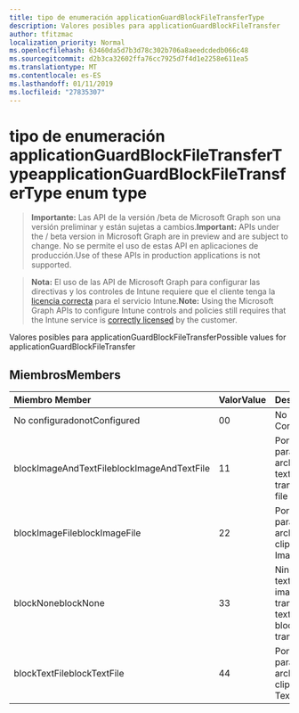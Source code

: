 ```yaml
---
title: tipo de enumeración applicationGuardBlockFileTransferType
description: Valores posibles para applicationGuardBlockFileTransfer
author: tfitzmac
localization_priority: Normal
ms.openlocfilehash: 63460da5d7b3d78c302b706a8aeedcdedb066c48
ms.sourcegitcommit: d2b3ca32602ffa76cc7925d7f4d1e2258e611ea5
ms.translationtype: MT
ms.contentlocale: es-ES
ms.lasthandoff: 01/11/2019
ms.locfileid: "27835307"
---
```

# <a name="applicationguardblockfiletransfertype-enum-type"></a><span data-ttu-id="ca532-103">tipo de enumeración applicationGuardBlockFileTransferType</span><span class="sxs-lookup"><span data-stu-id="ca532-103">applicationGuardBlockFileTransferType enum type</span></span>

> <span data-ttu-id="ca532-104">**Importante:** Las API de la versión /beta de Microsoft Graph son una versión preliminar y están sujetas a cambios.</span><span class="sxs-lookup"><span data-stu-id="ca532-104">**Important:** APIs under the / beta version in Microsoft Graph are in preview and are subject to change.</span></span> <span data-ttu-id="ca532-105">No se permite el uso de estas API en aplicaciones de producción.</span><span class="sxs-lookup"><span data-stu-id="ca532-105">Use of these APIs in production applications is not supported.</span></span>

> <span data-ttu-id="ca532-106">**Nota:** El uso de las API de Microsoft Graph para configurar las directivas y los controles de Intune requiere que el cliente tenga la [licencia correcta](https://go.microsoft.com/fwlink/?linkid=839381) para el servicio Intune.</span><span class="sxs-lookup"><span data-stu-id="ca532-106">**Note:** Using the Microsoft Graph APIs to configure Intune controls and policies still requires that the Intune service is [correctly licensed](https://go.microsoft.com/fwlink/?linkid=839381) by the customer.</span></span>

<span data-ttu-id="ca532-107">Valores posibles para applicationGuardBlockFileTransfer</span><span class="sxs-lookup"><span data-stu-id="ca532-107">Possible values for applicationGuardBlockFileTransfer</span></span>
## <a name="members"></a><span data-ttu-id="ca532-108">Miembros</span><span class="sxs-lookup"><span data-stu-id="ca532-108">Members</span></span>
|<span data-ttu-id="ca532-109">Miembro	</span><span class="sxs-lookup"><span data-stu-id="ca532-109">Member</span></span>|<span data-ttu-id="ca532-110">Valor</span><span class="sxs-lookup"><span data-stu-id="ca532-110">Value</span></span>|<span data-ttu-id="ca532-111">Description</span><span class="sxs-lookup"><span data-stu-id="ca532-111">Description</span></span>|
|:---|:---|:---|
|<span data-ttu-id="ca532-112">No configurado</span><span class="sxs-lookup"><span data-stu-id="ca532-112">notConfigured</span></span>|<span data-ttu-id="ca532-113">0</span><span class="sxs-lookup"><span data-stu-id="ca532-113">0</span></span>|<span data-ttu-id="ca532-114">No configurado</span><span class="sxs-lookup"><span data-stu-id="ca532-114">Not Configured</span></span>|
|<span data-ttu-id="ca532-115">blockImageAndTextFile</span><span class="sxs-lookup"><span data-stu-id="ca532-115">blockImageAndTextFile</span></span>|<span data-ttu-id="ca532-116">1</span><span class="sxs-lookup"><span data-stu-id="ca532-116">1</span></span>|<span data-ttu-id="ca532-117">Portapapeles de bloque para transferir el archivo de imagen y texto</span><span class="sxs-lookup"><span data-stu-id="ca532-117">Block clipboard to transfer Image and Text file</span></span>|
|<span data-ttu-id="ca532-118">blockImageFile</span><span class="sxs-lookup"><span data-stu-id="ca532-118">blockImageFile</span></span>|<span data-ttu-id="ca532-119">2</span><span class="sxs-lookup"><span data-stu-id="ca532-119">2</span></span>|<span data-ttu-id="ca532-120">Portapapeles de bloque para transferir el archivo de imagen</span><span class="sxs-lookup"><span data-stu-id="ca532-120">Block clipboard to transfer Image file</span></span>|
|<span data-ttu-id="ca532-121">blockNone</span><span class="sxs-lookup"><span data-stu-id="ca532-121">blockNone</span></span>|<span data-ttu-id="ca532-122">3</span><span class="sxs-lookup"><span data-stu-id="ca532-122">3</span></span>|<span data-ttu-id="ca532-123">Ninguno de archivo de texto o archivo de imagen se bloquea de transferencia</span><span class="sxs-lookup"><span data-stu-id="ca532-123">Neither of text file or image file is blocked from transferring</span></span>|
|<span data-ttu-id="ca532-124">blockTextFile</span><span class="sxs-lookup"><span data-stu-id="ca532-124">blockTextFile</span></span>|<span data-ttu-id="ca532-125">4</span><span class="sxs-lookup"><span data-stu-id="ca532-125">4</span></span>|<span data-ttu-id="ca532-126">Portapapeles de bloque para transferir el archivo de texto</span><span class="sxs-lookup"><span data-stu-id="ca532-126">Block clipboard to transfer Text file</span></span>|





